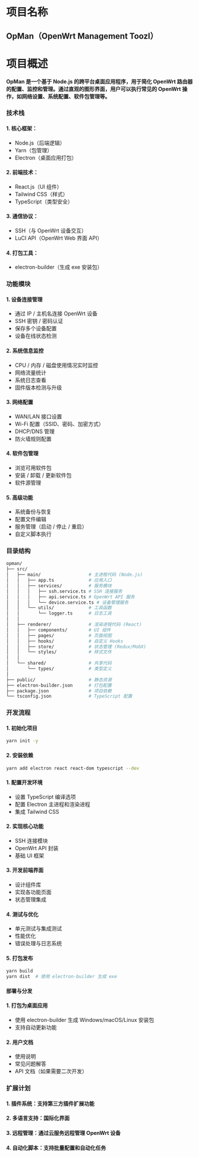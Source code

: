 # 项目名称
## OpMan（OpenWrt Management Toozl）
# 项目概述
**OpMan 是一个基于 Node.js 的跨平台桌面应用程序，用于简化 OpenWrt 路由器的配置、监控和管理。通过直观的图形界面，用户可以执行常见的 OpenWrt 操作，如网络设置、系统配置、软件包管理等。**
### 技术栈
#### 1. 核心框架：
  - Node.js（后端逻辑）
  - Yarn（包管理）
  - Electron（桌面应用打包）
#### 2. 前端技术：
  - React.js（UI 组件）
  - Tailwind CSS（样式）
  - TypeScript（类型安全）
#### 3. 通信协议：
  - SSH（与 OpenWrt 设备交互）
  - LuCI API（OpenWrt Web 界面 API）
#### 4. 打包工具：
  - electron-builder（生成 exe 安装包）
### 功能模块
#### 1. 设备连接管理
- 通过 IP / 主机名连接 OpenWrt 设备
- SSH 密钥 / 密码认证
- 保存多个设备配置
- 设备在线状态检测
#### 2. 系统信息监控
- CPU / 内存 / 磁盘使用情况实时监控
- 网络流量统计
- 系统日志查看
- 固件版本检测与升级
#### 3. 网络配置
- WAN/LAN 接口设置
- Wi-Fi 配置（SSID、密码、加密方式）
- DHCP/DNS 管理
- 防火墙规则配置
#### 4. 软件包管理
- 浏览可用软件包
- 安装 / 卸载 / 更新软件包
- 软件源管理
#### 5. 高级功能
- 系统备份与恢复
- 配置文件编辑
- 服务管理（启动 / 停止 / 重启）
- 自定义脚本执行
### 目录结构
```bash
opman/
├── src/
│   ├── main/                  # 主进程代码 (Node.js)
│   │   ├── app.ts             # 应用入口
│   │   ├── services/          # 服务模块
│   │   │   ├── ssh.service.ts # SSH 连接服务
│   │   │   ├── api.service.ts # OpenWrt API 服务
│   │   │   └── device.service.ts # 设备管理服务
│   │   └── utils/             # 工具函数
│   │       └── logger.ts      # 日志工具
│   │
│   ├── renderer/              # 渲染进程代码 (React)
│   │   ├── components/        # UI 组件
│   │   ├── pages/             # 页面视图
│   │   ├── hooks/             # 自定义 Hooks
│   │   ├── store/             # 状态管理 (Redux/MobX)
│   │   └── styles/            # 样式文件
│   │
│   └── shared/                # 共享代码
│       └── types/             # 类型定义
│
├── public/                    # 静态资源
├── electron-builder.json      # 打包配置
├── package.json               # 项目依赖
└── tsconfig.json              # TypeScript 配置
```
### 开发流程
#### 1. 初始化项目
```bash 
yarn init -y
```

#### 2. 安装依赖
```bash
yarn add electron react react-dom typescript --dev
```


#### 1. 配置开发环境
  - 设置 TypeScript 编译选项
  - 配置 Electron 主进程和渲染进程
  - 集成 Tailwind CSS
#### 2. 实现核心功能
  - SSH 连接模块
  - OpenWrt API 封装
  - 基础 UI 框架
#### 3. 开发前端界面
  - 设计组件库
  - 实现各功能页面
  - 状态管理集成
#### 4. 测试与优化
  - 单元测试与集成测试
  - 性能优化
  - 错误处理与日志系统
#### 5. 打包发布
```bash
yarn build
yarn dist  # 使用 electron-builder 生成 exe
```

#### 部署与分发
#### 1. 打包为桌面应用
  - 使用 electron-builder 生成 Windows/macOS/Linux 安装包
  - 支持自动更新功能
#### 2. 用户文档
  - 使用说明
  - 常见问题解答
  - API 文档（如果需要二次开发）
### 扩展计划
#### 1. 插件系统：支持第三方插件扩展功能
#### 2. 多语言支持：国际化界面
#### 3. 远程管理：通过云服务远程管理 OpenWrt 设备
#### 4. 自动化脚本：支持批量配置和自动化任务

